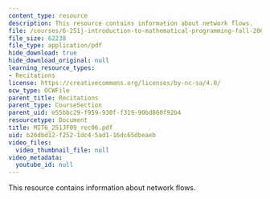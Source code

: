 ```yaml
---
content_type: resource
description: This resource contains information about network flows.
file: /courses/6-251j-introduction-to-mathematical-programming-fall-2009/b26dbd12f2521dc45ad116dc65dbeaeb_MIT6_251JF09_rec06.pdf
file_size: 62238
file_type: application/pdf
hide_download: true
hide_download_original: null
learning_resource_types:
- Recitations
license: https://creativecommons.org/licenses/by-nc-sa/4.0/
ocw_type: OCWFile
parent_title: Recitations
parent_type: CourseSection
parent_uid: e55bbc29-f959-930f-f319-90bd860f92b4
resourcetype: Document
title: MIT6_251JF09_rec06.pdf
uid: b26dbd12-f252-1dc4-5ad1-16dc65dbeaeb
video_files:
  video_thumbnail_file: null
video_metadata:
  youtube_id: null
---
```

This resource contains information about network flows.